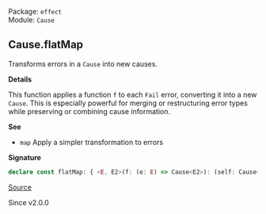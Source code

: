 Package: `effect`<br />
Module: `Cause`<br />

## Cause.flatMap

Transforms errors in a `Cause` into new causes.

**Details**

This function applies a function `f` to each `Fail` error, converting it into
a new `Cause`. This is especially powerful for merging or restructuring error
types while preserving or combining cause information.

**See**

- `map` Apply a simpler transformation to errors

**Signature**

```ts
declare const flatMap: { <E, E2>(f: (e: E) => Cause<E2>): (self: Cause<E>) => Cause<E2>; <E, E2>(self: Cause<E>, f: (e: E) => Cause<E2>): Cause<E2>; }
```

[Source](https://github.com/Effect-TS/effect/tree/main/packages/effect/src/Cause.ts#L1037)

Since v2.0.0